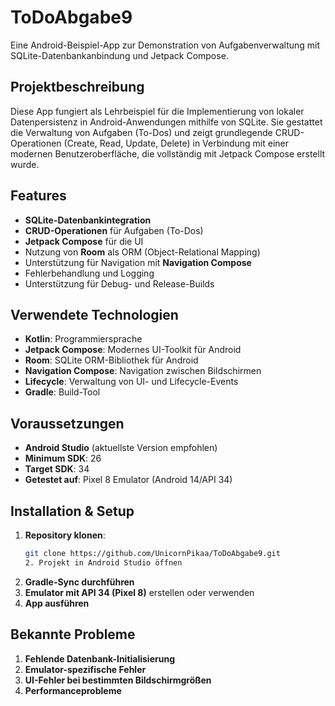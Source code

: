 # ToDoAbgabe9
Eine Android-Beispiel-App zur Demonstration von Aufgabenverwaltung mit SQLite-Datenbankanbindung und Jetpack Compose.

## Projektbeschreibung

Diese App fungiert als Lehrbeispiel für die Implementierung von lokaler Datenpersistenz in Android-Anwendungen mithilfe von SQLite. Sie gestattet die Verwaltung von Aufgaben (To-Dos) und zeigt grundlegende CRUD-Operationen (Create, Read, Update, Delete) in Verbindung mit einer modernen Benutzeroberfläche, die vollständig mit Jetpack Compose erstellt wurde. 

## Features

- **SQLite-Datenbankintegration**
- **CRUD-Operationen** für Aufgaben (To-Dos)
- **Jetpack Compose** für die UI
- Nutzung von **Room** als ORM (Object-Relational Mapping)
- Unterstützung für Navigation mit **Navigation Compose**
- Fehlerbehandlung und Logging
- Unterstützung für Debug- und Release-Builds

## Verwendete Technologien

- **Kotlin**: Programmiersprache
- **Jetpack Compose**: Modernes UI-Toolkit für Android
- **Room**: SQLite ORM-Bibliothek für Android
- **Navigation Compose**: Navigation zwischen Bildschirmen
- **Lifecycle**: Verwaltung von UI- und Lifecycle-Events
- **Gradle**: Build-Tool

## Voraussetzungen

- **Android Studio** (aktuellste Version empfohlen)
- **Minimum SDK**: 26
- **Target SDK**: 34
- **Getestet auf**: Pixel 8 Emulator (Android 14/API 34)

## Installation & Setup

1. **Repository klonen**:
   ```bash
   git clone https://github.com/UnicornPikaa/ToDoAbgabe9.git
   2. Projekt in Android Studio öffnen
3. **Gradle-Sync durchführen**
4. **Emulator mit API 34 (Pixel 8)** erstellen oder verwenden
5. **App ausführen**

## Bekannte Probleme

1. **Fehlende Datenbank-Initialisierung**
2. **Emulator-spezifische Fehler**
3. **UI-Fehler bei bestimmten Bildschirmgrößen**
4. **Performanceprobleme**
